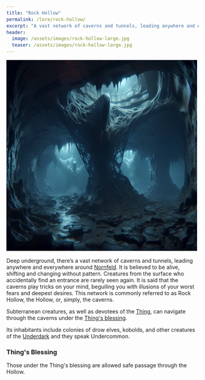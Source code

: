 ```yaml
---
title: "Rock Hollow"
permalink: /lore/rock-hollow/
excerpt: "A vast network of caverns and tunnels, leading anywhere and everywhere around [Nornfeld](/lore/nornfeld)."
header:
  image: /assets/images/rock-hollow-large.jpg
  teaser: /assets/images/rock-hollow-large.jpg
---
```


[![rock hollow](../../assets/images/rock-hollow.jpg)](../../assets/images/rock-hollow.png)

Deep underground, there’s a vast network of caverns and tunnels, leading anywhere and everywhere around [Nornfeld](/lore/nornfeld). It is believed to be alive, shifting and changing without pattern. Creatures from the surface who accidentally find an entrance are rarely seen again. It is said that the caverns play tricks on your mind, beguiling you with illusions of your worst fears and deepest desires.
This network is commonly referred to as Rock Hollow, the Hollow, or, simply, the caverns.

Subterranean creatures, as well as devotees of the [Thing](/lore/the-thing#thing-of-the-hollow), can navigate through the caverns under the [Thing's blessing](#things-blessing).

Its inhabitants include colonies of drow elves, kobolds, and other creatures of the [Underdark](https://forgottenrealms.fandom.com/wiki/Underdark) and they speak Undercommon.

### Thing's Blessing
Those under the Thing's blessing are allowed safe passage through the Hollow.
